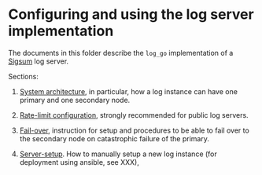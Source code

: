 # Configuring and using the log server implementation

The documents in this folder describe the `log_go` implementation of a
[Sigsum](https://git.glasklar.is/sigsum/project/documentation) log
server.

Sections:

1. [System architecture](./roles.md), in particular, how a log
   instance can have one primary and one secondary node.

2. [Rate-limit configuration](./rate-limit.md), strongly recommended
   for public log servers.

3. [Fail-over](./failover.md), instruction for setup and procedures to
   be able to fail over to the secondary node on catastrophic failure
   of the primary.

4. [Server-setup](./setup.md). How to manually setup a new log
   instance (for deployment using ansible, see XXX),
